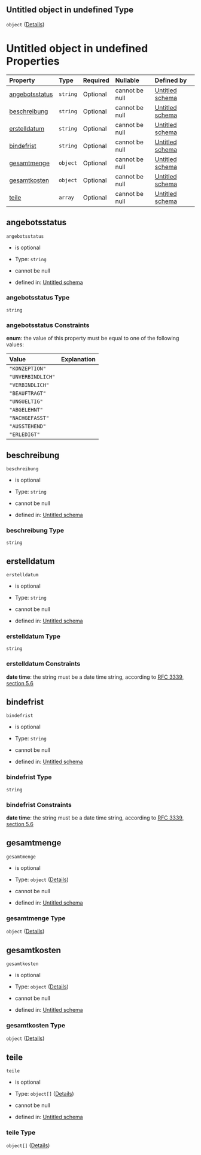 ## Untitled object in undefined Type

`object` ([Details](angebotsvariante.md))

# Untitled object in undefined Properties

| Property                          | Type     | Required | Nullable       | Defined by                                                                                                                                                                                    |
| :-------------------------------- | :------- | :------- | :------------- | :-------------------------------------------------------------------------------------------------------------------------------------------------------------------------------------------- |
| [angebotsstatus](#angebotsstatus) | `string` | Optional | cannot be null | [Untitled schema](angebotsstatus.md "https://raw.githubusercontent.com/conuti-gmbh/bo4e/main/schemas/v1/enum/Angebotsstatus.schema.json#/properties/angebotsstatus")                          |
| [beschreibung](#beschreibung)     | `string` | Optional | cannot be null | [Untitled schema](angebotsvariante-properties-beschreibung.md "https://raw.githubusercontent.com/conuti-gmbh/bo4e/main/schemas/v1/com/Angebotsvariante.schema.json#/properties/beschreibung") |
| [erstelldatum](#erstelldatum)     | `string` | Optional | cannot be null | [Untitled schema](angebotsvariante-properties-erstelldatum.md "https://raw.githubusercontent.com/conuti-gmbh/bo4e/main/schemas/v1/com/Angebotsvariante.schema.json#/properties/erstelldatum") |
| [bindefrist](#bindefrist)         | `string` | Optional | cannot be null | [Untitled schema](angebotsvariante-properties-bindefrist.md "https://raw.githubusercontent.com/conuti-gmbh/bo4e/main/schemas/v1/com/Angebotsvariante.schema.json#/properties/bindefrist")     |
| [gesamtmenge](#gesamtmenge)       | `object` | Optional | cannot be null | [Untitled schema](menge.md "https://raw.githubusercontent.com/conuti-gmbh/bo4e/main/schemas/v1/com/Menge.schema.json#/properties/gesamtmenge")                                                |
| [gesamtkosten](#gesamtkosten)     | `object` | Optional | cannot be null | [Untitled schema](betrag.md "https://raw.githubusercontent.com/conuti-gmbh/bo4e/main/schemas/v1/com/Betrag.schema.json#/properties/gesamtkosten")                                             |
| [teile](#teile)                   | `array`  | Optional | cannot be null | [Untitled schema](angebotsvariante-properties-teile.md "https://raw.githubusercontent.com/conuti-gmbh/bo4e/main/schemas/v1/com/Angebotsvariante.schema.json#/properties/teile")               |

## angebotsstatus



`angebotsstatus`

*   is optional

*   Type: `string`

*   cannot be null

*   defined in: [Untitled schema](angebotsstatus.md "https://raw.githubusercontent.com/conuti-gmbh/bo4e/main/schemas/v1/enum/Angebotsstatus.schema.json#/properties/angebotsstatus")

### angebotsstatus Type

`string`

### angebotsstatus Constraints

**enum**: the value of this property must be equal to one of the following values:

| Value             | Explanation |
| :---------------- | :---------- |
| `"KONZEPTION"`    |             |
| `"UNVERBINDLICH"` |             |
| `"VERBINDLICH"`   |             |
| `"BEAUFTRAGT"`    |             |
| `"UNGUELTIG"`     |             |
| `"ABGELEHNT"`     |             |
| `"NACHGEFASST"`   |             |
| `"AUSSTEHEND"`    |             |
| `"ERLEDIGT"`      |             |

## beschreibung



`beschreibung`

*   is optional

*   Type: `string`

*   cannot be null

*   defined in: [Untitled schema](angebotsvariante-properties-beschreibung.md "https://raw.githubusercontent.com/conuti-gmbh/bo4e/main/schemas/v1/com/Angebotsvariante.schema.json#/properties/beschreibung")

### beschreibung Type

`string`

## erstelldatum



`erstelldatum`

*   is optional

*   Type: `string`

*   cannot be null

*   defined in: [Untitled schema](angebotsvariante-properties-erstelldatum.md "https://raw.githubusercontent.com/conuti-gmbh/bo4e/main/schemas/v1/com/Angebotsvariante.schema.json#/properties/erstelldatum")

### erstelldatum Type

`string`

### erstelldatum Constraints

**date time**: the string must be a date time string, according to [RFC 3339, section 5.6](https://tools.ietf.org/html/rfc3339 "check the specification")

## bindefrist



`bindefrist`

*   is optional

*   Type: `string`

*   cannot be null

*   defined in: [Untitled schema](angebotsvariante-properties-bindefrist.md "https://raw.githubusercontent.com/conuti-gmbh/bo4e/main/schemas/v1/com/Angebotsvariante.schema.json#/properties/bindefrist")

### bindefrist Type

`string`

### bindefrist Constraints

**date time**: the string must be a date time string, according to [RFC 3339, section 5.6](https://tools.ietf.org/html/rfc3339 "check the specification")

## gesamtmenge



`gesamtmenge`

*   is optional

*   Type: `object` ([Details](menge.md))

*   cannot be null

*   defined in: [Untitled schema](menge.md "https://raw.githubusercontent.com/conuti-gmbh/bo4e/main/schemas/v1/com/Menge.schema.json#/properties/gesamtmenge")

### gesamtmenge Type

`object` ([Details](menge.md))

## gesamtkosten



`gesamtkosten`

*   is optional

*   Type: `object` ([Details](betrag.md))

*   cannot be null

*   defined in: [Untitled schema](betrag.md "https://raw.githubusercontent.com/conuti-gmbh/bo4e/main/schemas/v1/com/Betrag.schema.json#/properties/gesamtkosten")

### gesamtkosten Type

`object` ([Details](betrag.md))

## teile



`teile`

*   is optional

*   Type: `object[]` ([Details](angebotsteil.md))

*   cannot be null

*   defined in: [Untitled schema](angebotsvariante-properties-teile.md "https://raw.githubusercontent.com/conuti-gmbh/bo4e/main/schemas/v1/com/Angebotsvariante.schema.json#/properties/teile")

### teile Type

`object[]` ([Details](angebotsteil.md))
